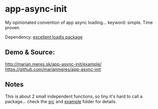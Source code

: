 # app-async-init

My opinionated convention of app async loading... keyword: simple. Time proven.

Dependency: [excellent loadjs package](https://github.com/muicss/loadjs)

## Demo & Source:

http://marian.meres.sk/app-async-init/example/  
https://github.com/marianmeres/app-async-init

## Notes

This is about 2 small independent functions, so tiny it's hard to call a package... 
check the [src](https://github.com/marianmeres/app-async-init/tree/master/src) 
and [example](https://github.com/marianmeres/app-async-init/tree/master/example) 
folder for details.
